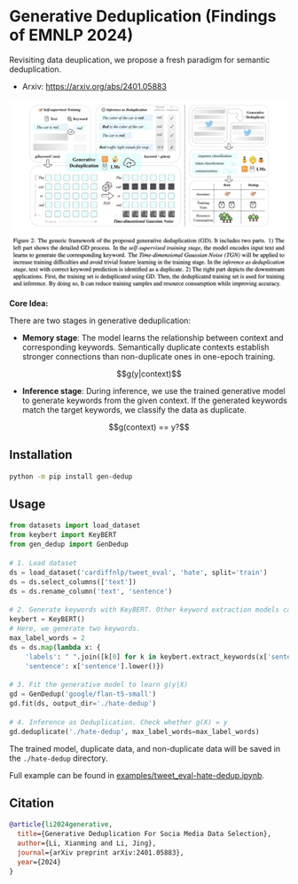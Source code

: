 # Generative Deduplication (Findings of EMNLP 2024)

Revisiting data deuplication, we propose a fresh paradigm for semantic deduplication.

- Arxiv: https://arxiv.org/abs/2401.05883

![](./assets/framework.png)


**Core Idea:**

There are two stages in generative deduplication:

- **Memory stage**: The model learns the relationship between context and corresponding keywords. Semantically duplicate contexts establish stronger connections than non-duplicate ones in one-epoch training.

<p align="center">
  $$g(y|context)$$
</p>

- **Inference stage**: During inference, we use the trained generative model to generate keywords from the given context. If the generated keywords match the target keywords, we classify the data as duplicate.

<p align="center">
  $$g(context) == y?$$
</p>


## Installation

```bash
python -m pip install gen-dedup
```

## Usage

```python
from datasets import load_dataset
from keybert import KeyBERT
from gen_dedup import GenDedup

# 1. Load dataset
ds = load_dataset('cardiffnlp/tweet_eval', 'hate', split='train')
ds = ds.select_columns(['text'])
ds = ds.rename_column('text', 'sentence')

# 2. Generate keywords with KeyBERT. Other keyword extraction models can also be used.
keybert = KeyBERT()
# Here, we generate two keywords.
max_label_words = 2
ds = ds.map(lambda x: {
    'labels': " ".join([k[0] for k in keybert.extract_keywords(x['sentence'].lower())[:max_label_words]]),
    'sentence': x['sentence'].lower()})

# 3. Fit the generative model to learn g(y|X)
gd = GenDedup('google/flan-t5-small')
gd.fit(ds, output_dir='./hate-dedup')

# 4. Inference as Deduplication. Check whether g(X) = y
gd.deduplicate('./hate-dedup', max_label_words=max_label_words)
```

The trained model, duplicate data, and non-duplicate data will be saved in the `./hate-dedup` directory.

Full example can be found in [examples/tweet_eval-hate-dedup.ipynb](./examples/tweet_eval-hate-dedup.ipynb).


## Citation

```bibtex
@article{li2024generative,
  title={Generative Deduplication For Socia Media Data Selection},
  author={Li, Xianming and Li, Jing},
  journal={arXiv preprint arXiv:2401.05883},
  year={2024}
}
```
